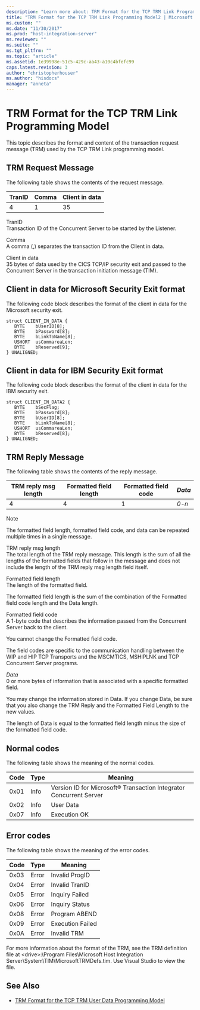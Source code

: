 ```yaml
---
description: "Learn more about: TRM Format for the TCP TRM Link Programming Model"
title: "TRM Format for the TCP TRM Link Programming Model2 | Microsoft Docs"
ms.custom: ""
ms.date: "11/30/2017"
ms.prod: "host-integration-server"
ms.reviewer: ""
ms.suite: ""
ms.tgt_pltfrm: ""
ms.topic: "article"
ms.assetid: 1e39998e-51c5-429c-aa43-a10c4bfefc99
caps.latest.revision: 3
author: "christopherhouser"
ms.author: "hisdocs"
manager: "anneta"
---
```

# TRM Format for the TCP TRM Link Programming Model

This topic describes the format and content of the transaction request message (TRM) used by the TCP TRM Link programming model.  
  
## TRM Request Message
  
The following table shows the contents of the request message.  
  
|TranID|Comma|Client in data|  
|------------|-----------|--------------------|  
|4|1|35|  
  
TranID  
Transaction ID of the Concurrent Server to be started by the Listener.  
  
Comma  
A comma (,) separates the transaction ID from the Client in data.  
  
Client in data  
35 bytes of data used by the CICS TCP/IP security exit and passed to the Concurrent Server in the transaction initiation message (TIM).  
  
## Client in data for Microsoft Security Exit format
  
The following code block describes the format of the client in data for the Microsoft security exit.  
  
```  
struct CLIENT_IN_DATA {  
   BYTE    bUserID[8];  
   BYTE    bPassword[8];  
   BYTE    bLinkToName[8];  
   USHORT  usCommareaLen;  
   BYTE    bReserved[9];  
} UNALIGNED;  
```  
  
## Client in data for IBM Security Exit format
  
The following code block describes the format of the client in data for the IBM security exit.  
  
```  
struct CLIENT_IN_DATA2 {  
   BYTE    bSecFlag;  
   BYTE    bPassword[8];  
   BYTE    bUserID[8];  
   BYTE    bLinkToName[8];  
   USHORT  usCommareaLen;  
   BYTE    bReserved[8];  
} UNALIGNED;  
```  
  
## TRM Reply Message
  
The following table shows the contents of the reply message.  
  
|TRM reply msg length|Formatted field length|Formatted field code|*Data*|  
|--------------------------|----------------------------|--------------------------|------------|  
|4|4|1|*0-n*|  
  
> [!NOTE]
> The formatted field length, formatted field code, and data can be repeated multiple times in a single message.  
  
TRM reply msg length  
The total length of the TRM reply message. This length is the sum of all the lengths of the formatted fields that follow in the message and does not include the length of the TRM reply msg length field itself.  
  
Formatted field length  
The length of the formatted field.  
  
The formatted field length is the sum of the combination of the Formatted field code length and the Data length.  
  
Formatted field code  
A 1-byte code that describes the information passed from the Concurrent Server back to the client.  
  
You cannot change the Formatted field code.  
  
The field codes are specific to the communication handling between the WIP and HIP TCP Transports and the MSCMTICS, MSHIPLNK and TCP Concurrent Server programs.  
  
*Data*  
0 or more bytes of information that is associated with a specific formatted field.  
  
You may change the information stored in Data. If you change Data, be sure that you also change the TRM Reply and the Formatted Field Length to the new values.  
  
The length of Data is equal to the formatted field length minus the size of the formatted field code.  
  
## Normal codes
  
The following table shows the meaning of the normal codes.  
  
|Code|Type|Meaning|  
|----------|----------|-------------|  
|0x01|Info|Version ID for Microsoft® Transaction Integrator Concurrent Server|  
|0x02|Info|User Data|  
|0x07|Info|Execution OK|  
  
## Error codes
  
The following table shows the meaning of the error codes.  
  
|Code|Type|Meaning|  
|----------|----------|-------------|  
|0x03|Error|Invalid ProgID|  
|0x04|Error|Invalid TranID|  
|0x05|Error|Inquiry Failed|  
|0x06|Error|Inquiry Status|  
|0x08|Error|Program ABEND|  
|0x09|Error|Execution Failed|  
|0x0A|Error|Invalid TRM|  
  
For more information about the format of the TRM, see the TRM definition file at \<drive>:\Program Files\Microsoft Host Integration Server\System\TIM\MicrosoftTRMDefs.tim. Use Visual Studio to view the file.  
  
## See Also

- [TRM Format for the TCP TRM User Data Programming Model](../core/trm-format-for-the-tcp-trm-user-data-programming-model2.md)
